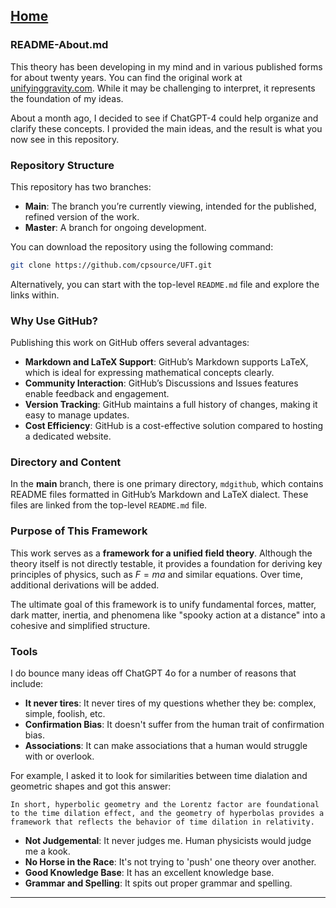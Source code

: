 [Home](https://t2m.io/VwvDcuw)
---

### README-About.md

This theory has been developing in my mind and in various published forms for about twenty years. You can find the original work at [unifyinggravity.com](http://unifyinggravity.com). While it may be challenging to interpret, it represents the foundation of my ideas.

About a month ago, I decided to see if ChatGPT-4 could help organize and clarify these concepts. I provided the main ideas, and the result is what you now see in this repository.

### Repository Structure

This repository has two branches:
- **Main**: The branch you’re currently viewing, intended for the published, refined version of the work.
- **Master**: A branch for ongoing development.

You can download the repository using the following command:

```bash
git clone https://github.com/cpsource/UFT.git
```

Alternatively, you can start with the top-level `README.md` file and explore the links within.

### Why Use GitHub?

Publishing this work on GitHub offers several advantages:
- **Markdown and LaTeX Support**: GitHub’s Markdown supports LaTeX, which is ideal for expressing mathematical concepts clearly.
- **Community Interaction**: GitHub’s Discussions and Issues features enable feedback and engagement.
- **Version Tracking**: GitHub maintains a full history of changes, making it easy to manage updates.
- **Cost Efficiency**: GitHub is a cost-effective solution compared to hosting a dedicated website.

### Directory and Content

In the **main** branch, there is one primary directory, `mdgithub`, which contains README files formatted in GitHub’s Markdown and LaTeX dialect. These files are linked from the top-level `README.md` file.

### Purpose of This Framework

This work serves as a **framework for a unified field theory**. Although the theory itself is not directly testable, it provides a foundation for deriving key principles of physics, such as $F = ma$ and similar equations. Over time, additional derivations will be added.

The ultimate goal of this framework is to unify fundamental forces, matter, dark matter, inertia, and phenomena like "spooky action at a distance" into a cohesive and simplified structure.

### Tools

I do bounce many ideas off ChatGPT 4o for a number of reasons that include:
- **It never tires**: It never tires of my questions whether they be: complex, simple, foolish, etc.
- **Confirmation Bias**: It doesn't suffer from the human trait of confirmation bias.
- **Associations**: It can make associations that a human would struggle with or overlook.

For example, I asked it to look for similarities between time dialation and geometric shapes and
got this answer:

```
In short, hyperbolic geometry and the Lorentz factor are foundational to the time dilation effect, and the geometry of hyperbolas provides a framework that reflects the behavior of time dilation in relativity.
```

- **Not Judgemental**: It never judges me. Human physicists would judge me a kook.
- **No Horse in the Race**: It's not trying to 'push' one theory over another.
- **Good Knowledge Base**: It has an excellent knowledge base.
- **Grammar and Spelling**: It spits out proper grammar and spelling.

--- 
